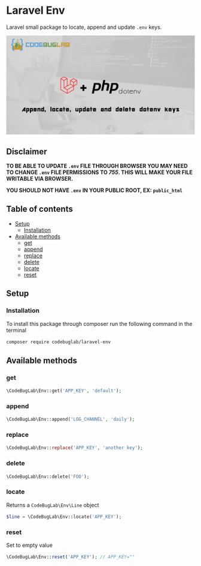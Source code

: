 # Laravel Env <!-- omit in toc -->

Laravel small package to locate, append and update `.env` keys.

![Laravel env](banner.png)

## Disclaimer <!-- omit in toc -->

**TO BE ABLE TO UPDATE `.env` FILE THROUGH BROWSER YOU MAY NEED TO CHANGE `.env` FILE PERMISSIONS TO _755_. THIS WILL MAKE YOUR FILE WRITABLE VIA BROWSER.**

**YOU SHOULD NOT HAVE `.env` IN YOUR PUBLIC ROOT, EX: `public_html`**


## Table of contents <!-- omit in toc -->
- [Setup](#setup)
    - [Installation](#installation)
- [Available methods](#available-methods)
  - [get](#get)
  - [append](#append)
  - [replace](#replace)
  - [delete](#delete)
  - [locate](#locate)
  - [reset](#reset)

## Setup
### Installation

To install this package through composer run the following command in the terminal

```bash
composer require codebuglab/laravel-env
```

## Available methods

### get

```php
\CodeBugLab\Env::get('APP_KEY', 'default');
```

### append

```php
\CodeBugLab\Env::append('LOG_CHANNEL', 'daily');
```

### replace

```php
\CodeBugLab\Env::replace('APP_KEY', 'another key');
```

### delete

```php
\CodeBugLab\Env::delete('FOO');
```

### locate

Returns a `CodeBugLab\Env\Line` object

```php
$line = \CodeBugLab\Env::locate('APP_KEY');
```

### reset

Set to empty value

```php
\CodeBugLab\Env::reset('APP_KEY'); // APP_KEY=""
```
